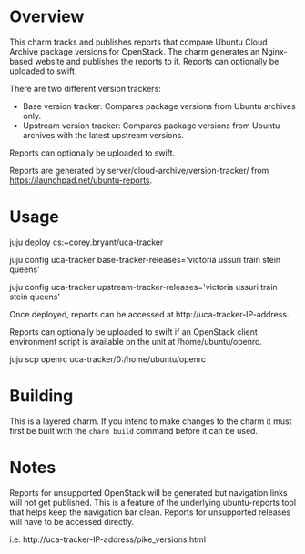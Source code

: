# Overview

This charm tracks and publishes reports that compare Ubuntu Cloud Archive
package versions for OpenStack. The charm generates an Nginx-based website
and publishes the reports to it. Reports can optionally be uploaded to swift.

There are two different version trackers:

* Base version tracker: Compares package versions from Ubuntu archives only.
* Upstream version tracker: Compares package versions from Ubuntu archives
  with the latest upstream versions.

Reports can optionally be uploaded to swift.

Reports are generated by server/cloud-archive/version-tracker/ from
https://launchpad.net/ubuntu-reports.

# Usage

juju deploy cs:~corey.bryant/uca-tracker

juju config uca-tracker base-tracker-releases='victoria ussuri train stein queens'

juju config uca-tracker upstream-tracker-releases='victoria ussuri train stein queens'

Once deployed, reports can be accessed at http://uca-tracker-IP-address.

Reports can optionally be uploaded to swift if an OpenStack client environment
script is available on the unit at /home/ubuntu/openrc.

juju scp openrc uca-tracker/0:/home/ubuntu/openrc

# Building

This is a layered charm. If you intend to make changes to the charm it must
first be built with the `charm build` command before it can be used.

# Notes

Reports for unsupported OpenStack will be generated but navigation links will
not get published. This is a feature of the underlying ubuntu-reports tool
that helps keep the navigation bar clean. Reports for unsupported releases
will have to be accessed directly.

i.e. http://uca-tracker-IP-address/pike_versions.html
